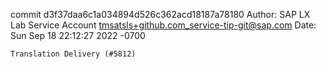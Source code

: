 commit d3f37daa6c1a034894d526c362acd18187a78180
Author: SAP LX Lab Service Account <tmsatsls+github.com_service-tip-git@sap.com>
Date:   Sun Sep 18 22:12:27 2022 -0700

    Translation Delivery (#5812)
